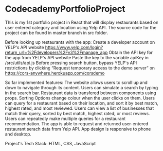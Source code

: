 # CodecademyPortfolioProject
This is my 1st portfolio project in React that will display restaurants based on user entered category and location using Yelp API.
The source code for the project can be found in master branch in src folder.

Before looking up restaurants with the app:
  Create a developer account on YELP's API website https://www.yelp.com/login?return_url=%2Fdevelopers%2Fv3%2Fmanage_app
  Obtain the API key for the app from YELP's API website
  Paste the key to the variable apiKey in /src/utils/api.js
  Before pressing search button, bypass YELP's API restrictions by clicking “Request temporary access to the demo server” on
  https://cors-anywhere.herokuapp.com/corsdemo

So far implemented features:
  The website allows users to scroll up and down to navigate through its content.
  Users can simulate a search by typing in the search bar.
  Restaurant data is transfered between components using props.
  Sorting Options change colour when the user clicks on them.
  Users can query for a restaurant based on their location, and sort it by best match, highest rated, and most reviewed.
  Users can view a list of businesses that match their query, sorted by best match, highest rated, or most reviews.
  Users can repeatedly make multiple queries for a restaurant recommendation.
  The app is able to request and returned user-entered restaurant serach data from Yelp API.
  App design is responsive to phone and desktop.
  
  

Project's Tech Stack:
  HTML, CSS, JavaScript



